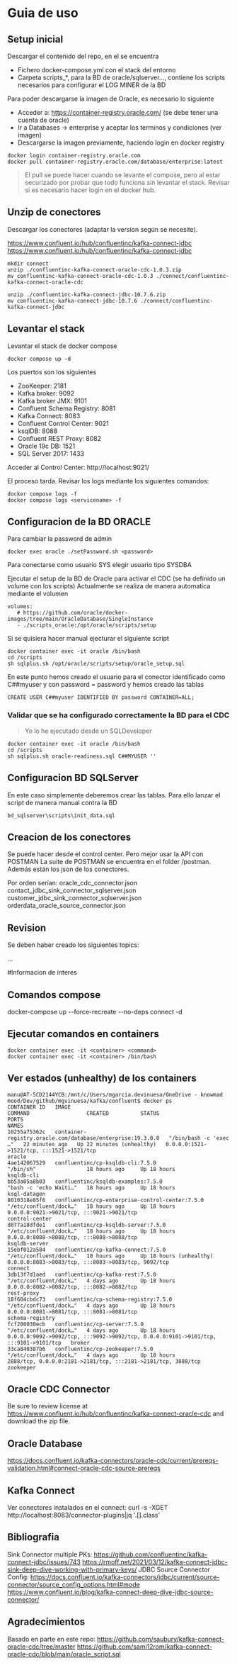 # Guia de uso

## Setup inicial
Descargar el contenido del repo, en el se encuentra

- Fichero docker-compose.yml con el stack del entorno
- Carpeta scripts_*, para la BD de oracle/sqlserver..., contiene los scripts necesarios para configurar el LOG MINER de la BD

Para poder descargarse la imagen de Oracle, es necesario lo siguiente

- Acceder a: https://container-registry.oracle.com/ (se debe tener una cuenta de oracle)
- Ir a Databases -> enterprise y aceptar los terminos y condiciones (ver imagen)
- Descargarse la imagen previamente, haciendo login en docker registry

```
docker login container-registry.oracle.com
docker pull container-registry.oracle.com/database/enterprise:latest
```
> El pull se puede hacer cuando se levante el compose, pero al estar securizado por probar que todo funciona sin levantar el stack. Revisar si es necesario hacer login en el docker hub.

## Unzip de conectores

Descargar los conectores (adaptar la version según se necesite).

https://www.confluent.io/hub/confluentinc/kafka-connect-jdbc
https://www.confluent.io/hub/confluentinc/kafka-connect-jdbc

```
mkdir connect
unzip ./confluentinc-kafka-connect-oracle-cdc-1.0.3.zip
mv confluentinc-kafka-connect-oracle-cdc-1.0.3 ./connect/confluentinc-kafka-connect-oracle-cdc

unzip ./confluentinc-kafka-connect-jdbc-10.7.6.zip
mv confluentinc-kafka-connect-jdbc-10.7.6 ./connect/confluentinc-kafka-connect-jdbc

```


## Levantar el stack

Levantar el stack de docker compose

```
docker compose up -d
```

Los puertos son los siguientes

- ZooKeeper: 2181
- Kafka broker: 9092
- Kafka broker JMX: 9101
- Confluent Schema Registry: 8081
- Kafka Connect: 8083
- Confluent Control Center: 9021
- ksqlDB: 8088
- Confluent REST Proxy: 8082
- Oracle 19c DB: 1521
- SQL Server 2017: 1433


Acceder al Control Center: http://localhost:9021/

El proceso tarda. Revisar los logs mediante los siguientes comandos:

```
docker compose logs -f
docker compose logs <servicename> -f
```

## Configuracion de la BD ORACLE

Para cambiar la password de admin

```
docker exec oracle ./setPassword.sh <password>
```

Para conectarse como usuario SYS elegir usuario tipo SYSDBA

Ejecutar el setup de la BD de Oracle para activar el CDC (se ha definido un volume con los scripts)
Actualmente se realiza de manera automatica mediante el volumen 

```
volumes:
   # https://github.com/oracle/docker-images/tree/main/OracleDatabase/SingleInstance
   - ./scripts_oracle:/opt/oracle/scripts/setup
```

Si se quisiera hacer manual ejecturar el siguiente script

```
docker container exec -it oracle /bin/bash
cd /scripts
sh sqlplus.sh /opt/oracle/scripts/setup/oracle_setup.sql
```
En este punto hemos creado el usuario para el conector identificado como C##myuser y con password = password y hemos creado las tablas

```
CREATE USER C##myuser IDENTIFIED BY password CONTAINER=ALL;
```
### Validar que se ha configurado correctamente la BD para el CDC

> Yo lo he ejecutado desde un SQLDeveloper

```
docker container exec -it oracle /bin/bash
cd /scripts
sh sqlplus.sh oracle-readiness.sql C##MYUSER ''
```
## Configuracion BD SQLServer

En este caso simplemente deberemos crear las tablas. Para ello lanzar el script de manera manual contra la BD
```
bd_sqlserver\scripts\init_data.sql
```


## Creacion de los conectores

Se puede hacer desde el control center. Pero mejor usar la API con POSTMAN
La suite de POSTMAN se encuentra en el folder /postman. Además están los json de los conectores.

Por orden serían:
oracle_cdc_connector.json
contact_jdbc_sink_connector_sqlserver.json
customer_jdbc_sink_connector_sqlserver.json
orderdata_oracle_source_connector.json

## Revision

Se deben haber creado los siguientes topics:

...


#Informacion de interes
## Comandos compose
docker-compose up --force-recreate --no-deps connect -d


## Ejecutar comandos en containers

```
docker container exec -it <container> <command>
docker container exec -it <container> /bin/bash
```

## Ver estados (unhealthy) de los containers

```
manu@AT-5CD2144YCB:/mnt/c/Users/mgarcia.devinuesa/OneDrive - knowmad mood/Dev/github/mgvinuesa/kafka/confluent$ docker ps
CONTAINER ID   IMAGE                                                        COMMAND                  CREATED          STATUS                      PORTS                                                                                  NAMES
10255a75362c   container-registry.oracle.com/database/enterprise:19.3.0.0   "/bin/bash -c 'exec …"   22 minutes ago   Up 22 minutes (unhealthy)   0.0.0.0:1521->1521/tcp, :::1521->1521/tcp                                              oracle
4ae142067529   confluentinc/cp-ksqldb-cli:7.5.0                             "/bin/sh"                18 hours ago     Up 18 hours                                                                                                        ksqldb-cli
bb53a05a8b03   confluentinc/ksqldb-examples:7.5.0                           "bash -c 'echo Waiti…"   18 hours ago     Up 18 hours                                                                                                        ksql-datagen
8010318e85f6   confluentinc/cp-enterprise-control-center:7.5.0              "/etc/confluent/dock…"   18 hours ago     Up 18 hours                 0.0.0.0:9021->9021/tcp, :::9021->9021/tcp                                              control-center
d077a18dfde1   confluentinc/cp-ksqldb-server:7.5.0                          "/etc/confluent/dock…"   18 hours ago     Up 18 hours                 0.0.0.0:8088->8088/tcp, :::8088->8088/tcp                                              ksqldb-server
15ebf012a584   confluentinc/cp-kafka-connect:7.5.0                          "/etc/confluent/dock…"   18 hours ago     Up 18 hours (unhealthy)     0.0.0.0:8083->8083/tcp, :::8083->8083/tcp, 9092/tcp                                    connect
3db13f7d1aed   confluentinc/cp-kafka-rest:7.5.0                             "/etc/confluent/dock…"   4 days ago       Up 18 hours                 0.0.0.0:8082->8082/tcp, :::8082->8082/tcp                                              rest-proxy
18f604cbdc73   confluentinc/cp-schema-registry:7.5.0                        "/etc/confluent/dock…"   4 days ago       Up 18 hours                 0.0.0.0:8081->8081/tcp, :::8081->8081/tcp                                              schema-registry
fcf200030ecb   confluentinc/cp-server:7.5.0                                 "/etc/confluent/dock…"   4 days ago       Up 18 hours                 0.0.0.0:9092->9092/tcp, :::9092->9092/tcp, 0.0.0.0:9101->9101/tcp, :::9101->9101/tcp   broker
33ca840387b6   confluentinc/cp-zookeeper:7.5.0                              "/etc/confluent/dock…"   4 days ago       Up 18 hours                 2888/tcp, 0.0.0.0:2181->2181/tcp, :::2181->2181/tcp, 3888/tcp                          zookeeper
```

## Oracle CDC Connector

Be sure to review license at https://www.confluent.io/hub/confluentinc/kafka-connect-oracle-cdc and download the zip file.


## Oracle Database

https://docs.confluent.io/kafka-connectors/oracle-cdc/current/prereqs-validation.html#connect-oracle-cdc-source-prereqs

## Kafka Connect

Ver conectores instalados en el connect:
curl -s -XGET http://localhost:8083/connector-plugins|jq '.[].class'



## Bibliografia
Sink Connector multiple PKs: https://github.com/confluentinc/kafka-connect-jdbc/issues/743
https://rmoff.net/2021/03/12/kafka-connect-jdbc-sink-deep-dive-working-with-primary-keys/
JDBC Source Connector Config: https://docs.confluent.io/kafka-connectors/jdbc/current/source-connector/source_config_options.html#mode
https://www.confluent.io/blog/kafka-connect-deep-dive-jdbc-source-connector/

## Agradecimientos
Basado en parte en este repo: 
https://github.com/saubury/kafka-connect-oracle-cdc/tree/master
https://github.com/sami12rom/kafka-connect-oracle-cdc/blob/main/oracle_script.sql
